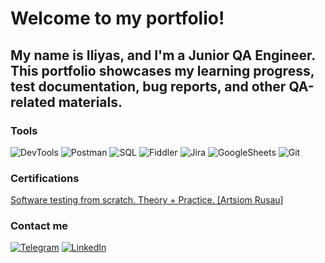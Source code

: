 # Welcome to my portfolio!

## My name is Iliyas, and I'm a Junior QA Engineer. This portfolio showcases my learning progress, test documentation, bug reports, and other QA-related materials.

### Tools
![DevTools](https://img.shields.io/badge/-Chrome%20DevTools-black?style=for-the-badge&logo=googlechrome&logoColor=white)
![Postman](https://img.shields.io/badge/-Postman-black?style=for-the-badge&logo=Postman&logoColor=white)
![SQL](https://img.shields.io/badge/-SQL-black?style=for-the-badge&logo=PostgreSQL&logoColor=white)
![Fiddler](https://img.shields.io/badge/-Fiddler-black?style=for-the-badge&logo=wireshark&logoColor=white)
![Jira](https://img.shields.io/badge/-Jira-black?style=for-the-badge&logo=Jira&logoColor=white)
![GoogleSheets](https://img.shields.io/badge/-Google%20Sheets-black?style=for-the-badge&logo=googlesheets&logoColor=white)
![Git](https://img.shields.io/badge/-Git-black?style=for-the-badge&logo=git&logoColor=white)

### Certifications
[Software testing from scratch. Theory + Practice. [Artsiom Rusau]](https://stepik.org/cert/2844489)

### Contact me
[![Telegram](https://img.shields.io/badge/-Telegram-black?style=for-the-badge&logo=telegram&logoColor=white)](https://www.t.me/sn4pqt)
[![LinkedIn](https://custom-icon-badges.demolab.com/badge/LinkedIn-black?style=for-the-badge&logo=linkedin-white&logoColor=fff)](https://www.linkedin.com/in/iliyas-bushanov-203554321/)